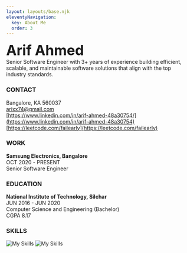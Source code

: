```yaml
---
layout: layouts/base.njk
eleventyNavigation:
  key: About Me
  order: 3
---
```


<span style="font-size:2.7em;">**Arif Ahmed**</span>  
Senior Software Engineer with 3+ years of experience building efficient, scalable, and maintainable software solutions that align with the top industry standards.

### **CONTACT**
Bangalore, KA 560037  
arixx74@gmail.com  
[https://www.linkedin.com/in/arif-ahmed-48a30754/](https://www.linkedin.com/in/arif-ahmed-48a30754)  
[https://leetcode.com/failearly](https://leetcode.com/failearly)  

### **WORK**
**Samsung Electronics, Bangalore**  
OCT 2020 - PRESENT  
Senior Software Engineer

### **EDUCATION**
**National Institute of Technology, Silchar**  
JUN 2016 - JUN 2020  
Computer Science and Engineering (Bachelor)  
CGPA 8.17

### **SKILLS**
![My Skills](https://skillicons.dev/icons?i=java,python,c,cpp,bash,spring,django)
![My Skills](https://skillicons.dev/icons?i=mysql,postgres,mongo,redis,docker,jenkins,git,linux)